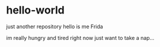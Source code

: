 # hello-world
just another repository
hello is me Frida 

im really hungry and tired right now 
just want to take a nap...
